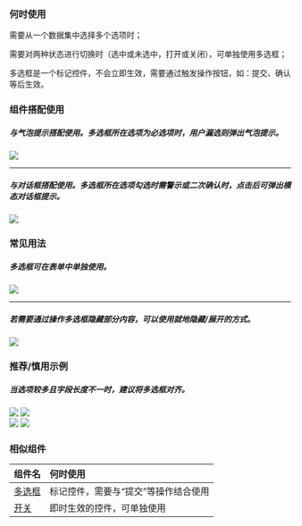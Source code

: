 


### 何时使用

需要从一个数据集中选择多个选项时；

需要对两种状态进行切换时（选中或未选中，打开或关闭），可单独使用多选框；

多选框是一个标记控件，不会立即生效，需要通过触发操作按钮，如：提交、确认等后生效。



### 组件搭配使用

##### 与气泡提示搭配使用。多选框所在选项为必选项时，用户漏选则弹出气泡提示。

<div class="legend">
  <div class="item">
    <img src="https://oteam-tdesign-1258344706.cos.ap-guangzhou.myqcloud.com/site/design/checkbox-1@2x.png" />
  </div>

  <div class="item"></div>
</div>

<hr />

##### 与对话框搭配使用。多选框所在选项勾选时需警示或二次确认时，点击后可弹出模态对话框提示。

<img src="https://oteam-tdesign-1258344706.cos.ap-guangzhou.myqcloud.com/site/design/checkbox-2@2x.png" />

### 常见用法

##### 多选框可在表单中单独使用。

<div class="legend">
  <div class="item">
    <img src="https://oteam-tdesign-1258344706.cos.ap-guangzhou.myqcloud.com/site/design/checkbox-3@2x.png" />
  </div>

  <div class="item"></div>
</div>


<hr />

##### 若需要通过操作多选框隐藏部分内容，可以使用就地隐藏/展开的方式。

<div class="legend">
  <div class="item">
    <img src="https://oteam-tdesign-1258344706.cos.ap-guangzhou.myqcloud.com/site/design/checkbox-4@2x.png" />
  </div>

  <div class="item"></div>
</div>




### 推荐/慎用示例

##### 当选项较多且字段长度不一时，建议将多选框对齐。

<div class="legend">
  <div class="item">
    <img src="https://oteam-tdesign-1258344706.cos.ap-guangzhou.myqcloud.com/site/design/checkbox-5@2x.png" />
    <img class="tag" src="https://oteam-tdesign-1258344706.cos.ap-guangzhou.myqcloud.com/site/doc/good.png" />
  </div>

  <div class="item">
    <img src="https://oteam-tdesign-1258344706.cos.ap-guangzhou.myqcloud.com/site/design/checkbox-6@2x.png" />
    <img class="tag" src="https://oteam-tdesign-1258344706.cos.ap-guangzhou.myqcloud.com/site/doc/bad.png" />
  </div>
</div>


### 相似组件

| 组件名 | 何时使用                             |
| :----- | :----------------------------------- |
| [多选框](./checkbox) | 标记控件，需要与“提交”等操作结合使用 |
| [开关](./switch)   | 即时生效的控件，可单独使用           |


